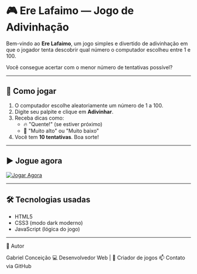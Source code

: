 # 🎮 Ere Lafaimo — Jogo de Adivinhação

Bem-vindo ao **Ere Lafaimo**, um jogo simples e divertido de adivinhação em que o jogador tenta descobrir qual número o computador escolheu entre 1 e 100.

Você consegue acertar com o menor número de tentativas possível?

---

## 📌 Como jogar

1. O computador escolhe aleatoriamente um número de 1 a 100.
2. Digite seu palpite e clique em **Adivinhar**.
3. Receba dicas como:
   - 🔥 "Quente!" (se estiver próximo)
   - 🧊 "Muito alto" ou "Muito baixo"
4. Você tem **10 tentativas**. Boa sorte!

---

## ▶️ Jogue agora

[![Jogar Agora](https://img.shields.io/badge/%F0%9F%8E%B2-Jogar%20Agora-blue?style=for-the-badge)](https://gabrielconceicao23.github.io/Ere-Lafaimo/)

---

## 🛠️ Tecnologias usadas

- HTML5
- CSS3 (modo dark moderno)
- JavaScript (lógica do jogo)

---


🧠 Autor

Gabriel Conceição
💻 Desenvolvedor Web | 👾 Criador de jogos
📫 Contato via GitHub
